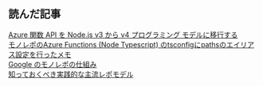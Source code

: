## 読んだ記事
[Azure 関数 API を Node.js v3 から v4 プログラミング モデルに移行する](https://learn.microsoft.com/ja-jp/azure/developer/javascript/end-to-end/contoso-real-estate-serverless-api-migration)  
[モノレポのAzure Functions (Node Typescript) のtsconfigにpathsのエイリアス設定を行ったメモ](https://qiita.com/hibohiboo/items/9fa5257ba706e71512a4)  
[Google のモノレポの仕組み](https://qeunit.com/blog/how-google-does-monorepo/)  
[知っておくべき実践的な主流レポモデル](https://qeunit.com/blog/the-hands-on-mainstream-repo-models-you-need-to-know/)  

 